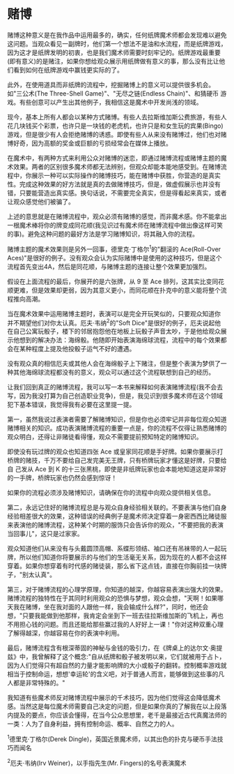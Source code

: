 # 赌博

赌博这种意义是在我作品中运用最多的，确实，任何纸牌魔术师都会发现难以避免这问题。当观众看见一副牌时，他们第一个想法不是油和水流程，而是纸牌游戏，因为这才是纸牌发明的初衷，也是我们魔术师需要时刻牢记的。纸牌游戏最重要(即有意义)的是赌注，如果你想给观众展示用纸牌做有意义的事，那么没有比让他们看到如何在纸牌游戏中赢钱更实际的了。

此外，在使用道具而非纸牌的流程中，挖掘赌博上的意义可以提供很多机会。 如"三公术(The Three-Shell Game)"、"无尽之链(Endless Chain)"、和猜硬币 游戏。有些创意可以产生出其他例子，我相信这是魔术中开发尚浅的领域。

现今，基本上所有人都会以某种方式赌博。有些人去拉斯维加斯公费旅游，有些人花几块钱买个彩票，也许只是一块钱的老虎机，也许只是和女生玩的宾果(Bingo) 游戏，但是很少有人会拒绝赌博的诱惑。即使有些人从来没有赌博过，他们也对赌博好奇，因为高额的奖金或巨额的亏损经常会在媒体上播放。

在魔术中，有两种方式来利用公众对赌博的迷恋，即通过赌博流程或赌博主题的魔术效果。两者的区别很多魔术师都无法辨别，但观众却能本能地感受到。在赌博流程中，你展示一种可以实际操作的赌博技巧，能在赌博中获胜，你营造的是真实性。完成这种效果的好方法就是真的去做赌博技巧，但是，做虚假展示也并没有错，只要能营造出真实感。换句话说，不需要完全真实，但是得看起来真实，或者让观众感觉他们被骗了。

上述的意思就是在赌博流程中，观众必须有赌博的感觉，而非魔术感。你不能拿出一根魔术棒将你的牌变成同花顺(我见识过有魔术师在赌博流程中做出像这样可笑的事)。避免这种问题的最好方法是学习赌博知识，将其融入你的流程。

赌博主题的魔术效果则是另外一回事，德里克·丁格尔<sup>1</sup>的"翻滚的 Ace(Roll-Over Aces)"是很好的例子。没有观众会认为实际赌博中是使用的这种技巧，但是这个流程首先变出4A，然后是同花顺，与赌博主题的连接让整个效果更加强烈。

假设在上面流程的最后，你展开的是六张牌，从 9 至 Ace 排列，这其实比变同花 顺更难，但是效果却更弱，因为其意义更小，而同花顺在扑克中的意义能将整个流程推向高潮。

当在魔术效果中运用赌博主题时，表演可以是完全开玩笑似的，只要观众知道你 并不期望他们对你太认真。厄夫·韦纳<sup>2</sup>的"Soft Dice"是很好的例子，厄夫说起他在自己公寓玩骰子，楼下的邻居抱怨他在地板上玩骰子声音太吵，于是他给观众展示他想到的解决办法：海绵骰。他随即开始表演海绵球流程，流程中的每个效果都会在某种程度上提及他投骰子运气不好的遭遇。

没有观众真的相信厄夫或其他人会在海绵骰子上下赌注，但是整个表演为梦供了一种其他海绵球流程都没有的意义，观众可以通过这个流程联想到自己的经历。

让我们回到真正的赌博流程，我可以写一本书来解释如何表演赌博流程(我不会去写，因为我没打算为自己创造职业竞争)，但是，我见识到很多魔术师在这个领域犯下基本错误，我觉得我有必要在这里提一提。

第一，虽然我说过表演者需要了解赌博知识，但是你也必须牢记并非每位观众知道赌博相关的知识。成功表演赌博流程的重要一点是，你的流程不仅得让熟悉赌博的观众明白，还得让非赌徒看得懂，观众不需要提前预知特定的赌博知识。

即使没有玩过牌的观众也知道四张 Ace 或皇家同花顺是手好牌。如果你要展示打桥牌的赌技，千万不要给自己发完美无王牌，只有桥牌玩家才懂这是好牌，只要给自 己发从 Ace 到 K 的十三张黑桃，即使是非纸牌玩家也会本能地知道这是非常好的一手牌，桥牌玩家也仍然会感到惊讶！

如果你的流程必须涉及赌博知识，请确保在你的流程中向观众提供相关信息。

第二，永远记住好的赌博流程总是与观众自身经验相关联的。不要表演与他们自身经验相差很大的效果，这种错误的经典例子是魔术师决定穿着一身密西西比赌徒服 来表演他的赌博流程，这种某个时期的服饰只会告诉你的观众，"不要把我的表演当回事儿"，这只是过家家。

观众知道他们从来没有与头戴圆顶高帽、系蝶形领结、袖口还有吊袜带的人一起玩牌，所以他们知道你将要展示的与他们的生活毫无关系，因为现在的人都不会这样穿着。如果你想穿着有时代感的赌徒装，那么省下这点钱，直接在你胸前挂一块牌子，"别太认真"。

第三，对于赌博流程的心理学原理，你知道的越深，你越容易表演出强大的效果。赌博流程的独特性在于其同时利用观众的恐惧与梦想，观众会想，"天啊！如果哪天我在赌博，坐在我对面的人跟他一样，我会输成什么样?"，同时，他还会想，"只要我能做到他那样，我肯定会坐到下一班去往拉斯维加斯的飞机上，再也不用担心钱的问题。而且还能给那些赢过我的人好好上一课！"你对这种双重心理了解得越深，你越容易在你的表演中利用。

最后，赌博流程含有根深蒂固的神秘与金钱的吸引力，在《牌桌上的达尔文·奥提兹》中，我曾解释了这个概念:"自从纸牌和骰子被发明以来，它们就被用于占卜，因为人们觉得只有超自然的力量才能影响牌的大小或骰子的翻转。控制概率游戏就相当于控制命运，想想'幸运轮'的含义吧，对于普通人而言，能够做到这些事的凡人都是非常特殊的。"

我知道有些魔术师反对赌博流程中展示的千术技巧，因为他们觉得这会降低魔术感。当然这是每位魔术师需要自己决定的问题，但是如果你真的了解我在以上段落内提及的要点，你应该会懂得，在当今公众思想里，老千是最接近古代真魔法师的一类：人为了自身利益，拥有控制命运、概率、自然之力的人。

<sup>1</sup>德里克·丁格尔(Derek Dingle)，英国近景魔术师，以其出色的扑克与硬币手法技巧而闻名

<sup>2</sup>厄夫·韦纳(Irv Weiner)，以手指先生(Mr. Fingers)的名号表演魔术